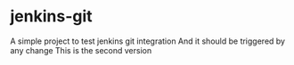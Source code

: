 # jenkins-git

A simple project to test jenkins git integration
And it should be triggered by any change
This is the second version
